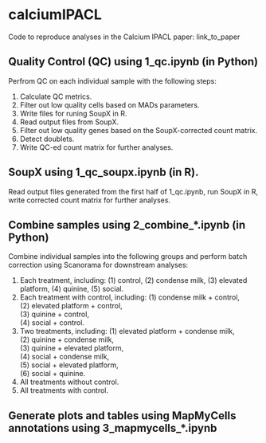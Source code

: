 # calciumIPACL
Code to reproduce analyses in the Calcium IPACL paper: link_to_paper

## Quality Control (QC) using 1_qc.ipynb (in Python)

Perfrom QC on each individual sample with the following steps:
1. Calculate QC metrics.
2. Filter out low quality cells based on MADs parameters.
3. Write files for runing SoupX in R.
4. Read output files from SoupX.
5. Filter out low quality genes based on the SoupX-corrected count matrix.
6. Detect doublets.
7. Write QC-ed count matrix for further analyses.


## SoupX using 1_qc_soupx.ipynb (in R).

Read output files generated from the first half of 1_qc.ipynb, run SoupX in R, write corrected count matrix for further analyses.

## Combine samples using 2_combine_*.ipynb (in Python)
Combine individual samples into the following groups and perform batch correction using Scanorama for downstream analyses:
1. Each treatment, including:
   (1) control, (2) condense milk, (3) elevated platform, (4) quinine, (5) social.
2. Each treatment with control, including:
   (1) condense milk + control,<br>
   (2) elevated platform + control,<br>
   (3) quinine + control,<br>
   (4) social + control.
4. Two treatments, including:
   (1) elevated platform + condense milk,<br>
   (2) quinine + condense milk,<br>
   (3) quinine + elevated platform,<br>
   (4) social + condense milk,<br>
   (5) social + elevated platform,<br>
   (6) social + quinine.
5. All treatments without control.
6. All treatments with control.

## Generate plots and tables using MapMyCells annotations using 3_mapmycells_*.ipynb



